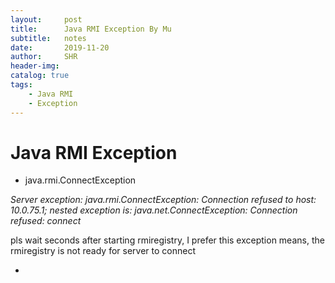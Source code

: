 ```yaml
---
layout:     post
title:      Java RMI Exception By Mu
subtitle:   notes
date:       2019-11-20
author:     SHR
header-img: 
catalog: true
tags:
    - Java RMI
    - Exception
---
```

# Java RMI Exception

- java.rmi.ConnectException

*Server exception: java.rmi.ConnectException: Connection refused to host: 10.0.75.1; nested exception is: java.net.ConnectException: Connection refused: connect*
	
pls wait seconds after starting rmiregistry, I prefer this exception means, the rmiregistry is not ready for server to connect

- 